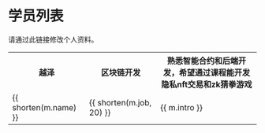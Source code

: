 <script setup>
import { data } from './data/member.data.ts'
import { ref, toRaw } from 'vue';
import { useData } from 'vitepress'

const members = ref(data.data) 
function shorten(name, maxLen = 10, ellipsis='...' ) {
  return name.length <= maxLen? name : (name.slice(0, maxLen) + ellipsis);
}

const { site } = useData();
const pattern = toRaw(site.value.themeConfig?.editLink)?.pattern;
const link = pattern ? pattern.replace(":path", "data/member.data.ts") : undefined;
</script>

# 学员列表

<span v-if="link">
请通过<a :href="link" target="_blank">此链接</a>修改个人资料。
</span>

<table>
  <tr>
    <th>越泽</th>
    <th>区块链开发</th>
    <th>熟悉智能合约和后端开发，希望通过课程能开发隐私nft交易和zk猜拳游戏</th>
  </tr>
  <tr v-for="m in members">
    <td>{{ shorten(m.name) }}</td>
    <td>{{ shorten(m.job, 20) }}</td>
    <td>{{ m.intro }}</td>
  </tr>
</table>
